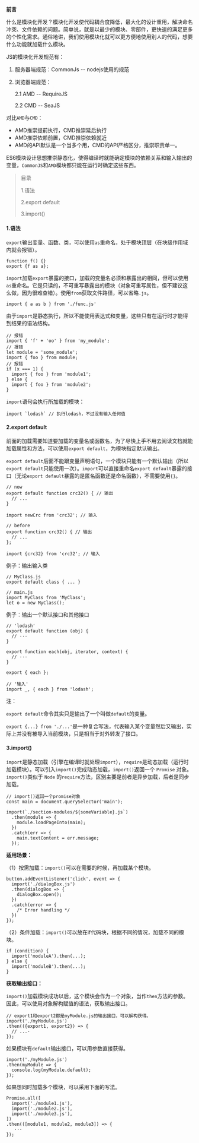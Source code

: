 **前言**

什么是模块化开发？模块化开发使代码耦合度降低，最大化的设计重用，解决命名冲突、文件依赖的问题。简单说，就是以最少的模块、零部件，更快速的满足更多的个性化需求。通俗地讲，我们使用模块化就可以更方便地使用别人的代码，想要什么功能就加载什么模块。

JS的模块化开发规范有：

1. 服务器端规范：CommonJs -- nodejs使用的规范

2. 浏览器端规范：

    2.1 AMD -- RequireJS
    
    2.2 CMD -- SeaJS

对比`AMD`与`CMD`：

- AMD推崇提前执行，CMD推崇延后执行
- AMD推崇依赖前置，CMD推崇依赖就近
- AMD的API默认是一个当多个用，CMD的API严格区分，推崇职责单一。

ES6模块设计思想推崇静态化，使得编译时就能确定模块的依赖关系和输入输出的变量，`CommonJS`和`AMD`模块都只能在运行时确定这些东西。

> 目录
>
> 1.语法
>
> 2.export default
>
> 3.import()

#### 1.语法
`export`输出变量、函数、类，可以使用`as`重命名，处于模块顶层（在块级作用域内就会报错）。

    function f() {}
    export {f as a};

`import`加载`export`暴露的接口，加载的变量名必须和暴露出的相同，但可以使用`as`重命名。它是只读的，不可重写暴露出的模块（对象可重写属性，但不建议这么做，因为很难查错）。使用`from`获取文件路径，可以省略`.js`。

    import { a as b } from './func.js'
    
由于`import`是静态执行，所以不能使用表达式和变量，这些只有在运行时才能得到结果的语法结构。

    // 报错
    import { 'f' + 'oo' } from 'my_module';
    // 报错
    let module = 'some_module';
    import { foo } from module;
    // 报错
    if (x === 1) {
      import { foo } from 'module1';
    } else {
      import { foo } from 'module2';
    }
    
`import`语句会执行所加载的模块：

    import `lodash` // 执行lodash，不过没有输入任何值
    
#### 2.export default
前面的加载需要知道要加载的变量名或函数名，为了尽快上手不用去阅读文档就能加载属性和方法，可以使用`export default`，为模块指定默认输出。

`export default`后面不能跟变量声明语句，一个模块只能有一个默认输出（所以`export default`只能使用一次）。`import`可以直接重命名`export default`暴露的接口（无论`export default`暴露的是匿名函数还是命名函数），不需要使用`{}`。

    // now
    export default function crc32() { // 输出
      // ...
    }
    
    import newCrc from 'crc32'; // 输入
    
    // before
    export function crc32() { // 输出
      // ...
    };
    
    import {crc32} from 'crc32'; // 输入

例子：输出输入类

    // MyClass.js
    export default class { ... }
    
    // main.js
    import MyClass from 'MyClass';
    let o = new MyClass();
    
例子：输出一个默认接口和其他接口

    // 'lodash'
    export default function (obj) {
      // ···
    }
    
    export function each(obj, iterator, context) {
      // ···
    }
    
    export { each };
    
    // '输入'
    import _, { each } from 'lodash';

注：

`export default`命令其实只是输出了一个叫做`default`的变量。

`export {...} from './...'`是一种复合写法，代表输入某个变量然后又输出，实际上并没有被导入当前模块，只是相当于对外转发了接口。

#### 3.import()
`import`是静态加载（引擎在编译时就处理`import`），`require`是动态加载（运行时加载模块）。可以引入`import()`完成动态加载，`import()`返回一个 `Promise` 对象。`import()`类似于 `Node` 的`require`方法，区别主要是前者是异步加载，后者是同步加载。

    // import()返回一个promise对象
    const main = document.querySelector('main');

    import(`./section-modules/${someVariable}.js`)
      .then(module => {
        module.loadPageInto(main);
      })
      .catch(err => {
        main.textContent = err.message;
      });
     
**适用场景：**

（1）按需加载：`import()`可以在需要的时候，再加载某个模块。

    button.addEventListener('click', event => {
      import('./dialogBox.js')
      .then(dialogBox => {
        dialogBox.open();
      })
      .catch(error => {
        /* Error handling */
      })
    });
    
（2）条件加载：`import()`可以放在if代码块，根据不同的情况，加载不同的模块。

    if (condition) {
      import('moduleA').then(...);
    } else {
      import('moduleB').then(...);
    }

**获取输出接口：**

`import()`加载模块成功以后，这个模块会作为一个对象，当作`then`方法的参数。因此，可以使用对象解构赋值的语法，获取输出接口。

    // export1和export2都是myModule.js的输出接口，可以解构获得。
    import('./myModule.js')
    .then(({export1, export2}) => {
      // ...·
    });

如果模块有`default`输出接口，可以用参数直接获得。

    import('./myModule.js')
    .then(myModule => {
      console.log(myModule.default);
    });
    
如果想同时加载多个模块，可以采用下面的写法。

    Promise.all([
      import('./module1.js'),
      import('./module2.js'),
      import('./module3.js'),
    ])
    .then(([module1, module2, module3]) => {
       ···
    });